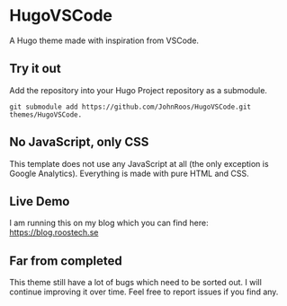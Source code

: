 # HugoVSCode

A Hugo theme made with inspiration from VSCode.

## Try it out

Add the repository into your Hugo Project repository as a submodule.

```git
git submodule add https://github.com/JohnRoos/HugoVSCode.git themes/HugoVSCode.
```

## No JavaScript, only CSS

This template does not use any JavaScript at all (the only exception is Google Analytics). Everything is made with pure HTML and CSS.

## Live Demo

I am running this on my blog which you can find here: https://blog.roostech.se

## Far from completed

This theme still have a lot of bugs which need to be sorted out. I will continue improving it over time. Feel free to report issues if you find any.
